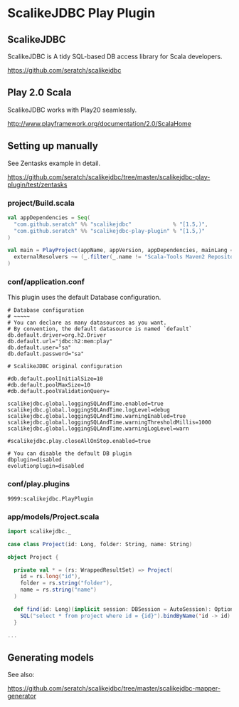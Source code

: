 # ScalikeJDBC Play Plugin

## ScalikeJDBC

ScalikeJDBC is A tidy SQL-based DB access library for Scala developers.

https://github.com/seratch/scalikejdbc


## Play 2.0 Scala

ScalikeJDBC works with Play20 seamlessly.

http://www.playframework.org/documentation/2.0/ScalaHome


## Setting up manually

See Zentasks example in detail.

https://github.com/seratch/scalikejdbc/tree/master/scalikejdbc-play-plugin/test/zentasks

### project/Build.scala

```scala
val appDependencies = Seq(
  "com.github.seratch" %% "scalikejdbc"             % "[1.5,)",
  "com.github.seratch" %% "scalikejdbc-play-plugin" % "[1.5,)"
)

val main = PlayProject(appName, appVersion, appDependencies, mainLang = SCALA).settings(
  externalResolvers ~= (_.filter(_.name != "Scala-Tools Maven2 Repository"))
)
```

### conf/application.conf

This plugin uses the default Database configuration.

```
# Database configuration
# ~~~~~ 
# You can declare as many datasources as you want.
# By convention, the default datasource is named `default`
db.default.driver=org.h2.Driver
db.default.url="jdbc:h2:mem:play"
db.default.user="sa"
db.default.password="sa"

# ScalikeJDBC original configuration

#db.default.poolInitialSize=10
#db.default.poolMaxSize=10
#db.default.poolValidationQuery=

scalikejdbc.global.loggingSQLAndTime.enabled=true
scalikejdbc.global.loggingSQLAndTime.logLevel=debug
scalikejdbc.global.loggingSQLAndTime.warningEnabled=true
scalikejdbc.global.loggingSQLAndTime.warningThresholdMillis=1000
scalikejdbc.global.loggingSQLAndTime.warningLogLevel=warn

#scalikejdbc.play.closeAllOnStop.enabled=true

# You can disable the default DB plugin
dbplugin=disabled
evolutionplugin=disabled
```

### conf/play.plugins

```
9999:scalikejdbc.PlayPlugin
```

### app/models/Project.scala

```scala
import scalikejdbc._

case class Project(id: Long, folder: String, name: String)

object Project {

  private val * = (rs: WrappedResultSet) => Project(
    id = rs.long("id"), 
    folder = rs.string("folder"), 
    name = rs.string("name")
  )

  def find(id: Long)(implicit session: DBSession = AutoSession): Option[Project] = {
    SQL("select * from project where id = {id}").bindByName('id -> id).map(*).single.apply()
  }

...
```

## Generating models

See also:

https://github.com/seratch/scalikejdbc/tree/master/scalikejdbc-mapper-generator



